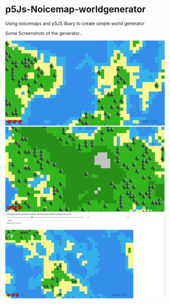 # p5Js-Noicemap-worldgenerator
Using noicemaps and p5JS libary to create simple world generator

Some Screenshots of the generator..

![screenshot1](/images/screenshot1.PNG)
![screenshot2](/images/screenshot2.PNG)
![screenshot3](/images/screenshot3.PNG)
